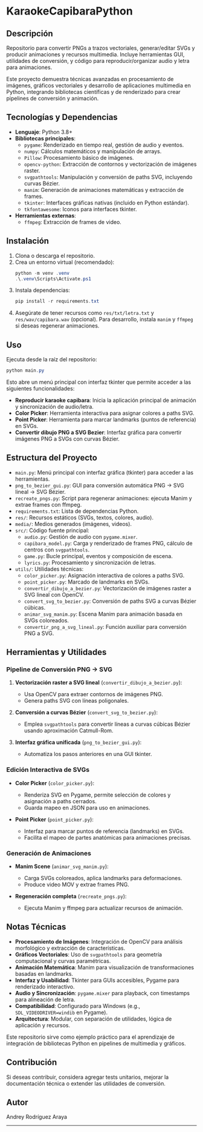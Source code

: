 # KaraokeCapibaraPython

## Descripción

Repositorio para convertir PNGs a trazos vectoriales, generar/editar SVGs y producir animaciones y recursos multimedia. Incluye herramientas GUI, utilidades de conversión, y código para reproducir/organizar audio y letra para animaciones.

Este proyecto demuestra técnicas avanzadas en procesamiento de imágenes, gráficos vectoriales y desarrollo de aplicaciones multimedia en Python, integrando bibliotecas científicas y de renderizado para crear pipelines de conversión y animación.

## Tecnologías y Dependencias

- **Lenguaje**: Python 3.8+
- **Bibliotecas principales**:
  - `pygame`: Renderizado en tiempo real, gestión de audio y eventos.
  - `numpy`: Cálculos matemáticos y manipulación de arrays.
  - `Pillow`: Procesamiento básico de imágenes.
  - `opencv-python`: Extracción de contornos y vectorización de imágenes raster.
  - `svgpathtools`: Manipulación y conversión de paths SVG, incluyendo curvas Bézier.
  - `manim`: Generación de animaciones matemáticas y extracción de frames.
  - `tkinter`: Interfaces gráficas nativas (incluido en Python estándar).
  - `tkfontawesome`: Iconos para interfaces tkinter.
- **Herramientas externas**:
  - `ffmpeg`: Extracción de frames de video.

## Instalación

1. Clona o descarga el repositorio.
2. Crea un entorno virtual (recomendado):
   ```powershell
   python -m venv .venv
   .\.venv\Scripts\Activate.ps1
   ```
3. Instala dependencias:
   ```powershell
   pip install -r requirements.txt
   ```
4. Asegúrate de tener recursos como `res/txt/letra.txt` y `res/wav/capibara.wav` (opcional). Para desarrollo, instala `manim` y `ffmpeg` si deseas regenerar animaciones.

## Uso

Ejecuta desde la raíz del repositorio:

```powershell
python main.py
```

Esto abre un menú principal con interfaz tkinter que permite acceder a las siguientes funcionalidades:

- **Reproducir karaoke capibara**: Inicia la aplicación principal de animación y sincronización de audio/letra.
- **Color Picker**: Herramienta interactiva para asignar colores a paths SVG.
- **Point Picker**: Herramienta para marcar landmarks (puntos de referencia) en SVGs.
- **Convertir dibujo PNG a SVG Bezier**: Interfaz gráfica para convertir imágenes PNG a SVGs con curvas Bézier.

## Estructura del Proyecto

- `main.py`: Menú principal con interfaz gráfica (tkinter) para acceder a las herramientas.
- `png_to_bezier_gui.py`: GUI para conversión automática PNG → SVG lineal → SVG Bézier.
- `recreate_pngs.py`: Script para regenerar animaciones: ejecuta Manim y extrae frames con ffmpeg.
- `requirements.txt`: Lista de dependencias Python.
- `res/`: Recursos estáticos (SVGs, textos, colores, audio).
- `media/`: Medios generados (imágenes, videos).
- `src/`: Código fuente principal:
  - `audio.py`: Gestión de audio con `pygame.mixer`.
  - `capibara_model.py`: Carga y renderizado de frames PNG, cálculo de centros con `svgpathtools`.
  - `game.py`: Bucle principal, eventos y composición de escena.
  - `lyrics.py`: Procesamiento y sincronización de letras.
- `utils/`: Utilidades técnicas:
  - `color_picker.py`: Asignación interactiva de colores a paths SVG.
  - `point_picker.py`: Marcado de landmarks en SVGs.
  - `convertir_dibujo_a_bezier.py`: Vectorización de imágenes raster a SVG lineal con OpenCV.
  - `convert_svg_to_bezier.py`: Conversión de paths SVG a curvas Bézier cúbicas.
  - `animar_svg_manim.py`: Escena Manim para animación basada en SVGs coloreados.
  - `convertir_png_a_svg_lineal.py`: Función auxiliar para conversión PNG a SVG.

## Herramientas y Utilidades

### Pipeline de Conversión PNG → SVG

1. **Vectorización raster a SVG lineal** (`convertir_dibujo_a_bezier.py`):
   - Usa OpenCV para extraer contornos de imágenes PNG.
   - Genera paths SVG con líneas poligonales.

2. **Conversión a curvas Bézier** (`convert_svg_to_bezier.py`):
   - Emplea `svgpathtools` para convertir líneas a curvas cúbicas Bézier usando aproximación Catmull-Rom.

3. **Interfaz gráfica unificada** (`png_to_bezier_gui.py`):
   - Automatiza los pasos anteriores en una GUI tkinter.

### Edición Interactiva de SVGs

- **Color Picker** (`color_picker.py`):
  - Renderiza SVG en Pygame, permite selección de colores y asignación a paths cerrados.
  - Guarda mapeo en JSON para uso en animaciones.

- **Point Picker** (`point_picker.py`):
  - Interfaz para marcar puntos de referencia (landmarks) en SVGs.
  - Facilita el mapeo de partes anatómicas para animaciones precisas.

### Generación de Animaciones

- **Manim Scene** (`animar_svg_manim.py`):
  - Carga SVGs coloreados, aplica landmarks para deformaciones.
  - Produce video MOV y extrae frames PNG.

- **Regeneración completa** (`recreate_pngs.py`):
  - Ejecuta Manim y ffmpeg para actualizar recursos de animación.

## Notas Técnicas

- **Procesamiento de Imágenes**: Integración de OpenCV para análisis morfológico y extracción de características.
- **Gráficos Vectoriales**: Uso de `svgpathtools` para geometría computacional y curvas paramétricas.
- **Animación Matemática**: Manim para visualización de transformaciones basadas en landmarks.
- **Interfaz y Usabilidad**: Tkinter para GUIs accesibles, Pygame para renderizado interactivo.
- **Audio y Sincronización**: `pygame.mixer` para playback, con timestamps para alineación de letra.
- **Compatibilidad**: Configurado para Windows (e.g., `SDL_VIDEODRIVER=windib` en Pygame).
- **Arquitectura**: Modular, con separación de utilidades, lógica de aplicación y recursos.

Este repositorio sirve como ejemplo práctico para el aprendizaje de integración de bibliotecas Python en pipelines de multimedia y gráficos.

## Contribución

Si deseas contribuir, considera agregar tests unitarios, mejorar la documentación técnica o extender las utilidades de conversión.

## Autor

Andrey Rodríguez Araya

---
